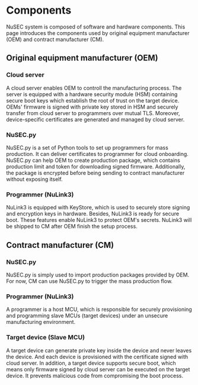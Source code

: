 # Components

NuSEC system is composed of software and hardware components. This page
introduces the components used by original equipment manufacturer (OEM) and
contract manufacturer (CM).

## Original equipment manufacturer (OEM)

### Cloud server

A cloud server enables OEM to controll the manufacturing process.
The server is equipped with a hardware security module (HSM) containing
secure boot keys which establish the root of trust on the target device.
OEMs' firmware is signed with private key stored in HSM and securely
transfer from cloud server to programmers over mutual TLS. Moreover,
device-specific certificates are generated and managed by cloud server.

### NuSEC.py

NuSEC.py is a set of Python tools to set up programmers for mass production.
It can deliver certificates to programmer for cloud onboarding. NuSEC.py can
help OEM to create production package, which contains production limit and
token for downloading signed firmware. Additionally, the package is encrypted
before being sending to contract manufacturer without exposing itself.

### Programmer (NuLink3)

NuLink3 is equipped with KeyStore, which is used to securely store signing
and encryption keys in hardware. Besides, NuLink3 is ready for secure boot.
These features enable NuLink3 to protect OEM's secrets. NuLink3 will be shipped
to CM after OEM finish the setup process.

## Contract manufacturer (CM)

### NuSEC.py

NuSEC.py is simply used to import production packages provided by OEM.
For now, CM can use NuSEC.py to trigger the mass production flow.

### Programmer (NuLink3)

A programmer is a host MCU, which is responsible for securely provisioning
and programming slave MCUs (target devices) under an unsecure manufacturing
environment. 

### Target device (Slave MCU)

A target device can generate private key inside the device and never leaves the
device. And each device is provisioned with the certificate signed with cloud
server. In addition, a target device supports secure boot, which means only
firmware signed by cloud server can be executed on the target device. It
prevents malicious code from compromising the boot process.

